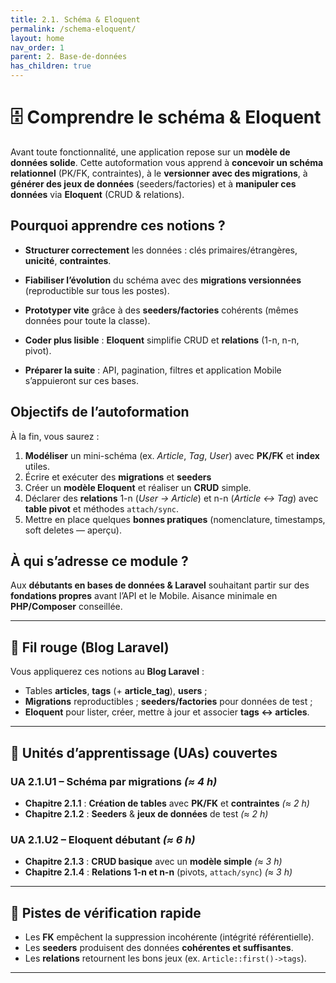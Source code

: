 ```yaml
---
title: 2.1. Schéma & Eloquent
permalink: /schema-eloquent/
layout: home
nav_order: 1
parent: 2. Base-de-données
has_children: true
---
```


# 🗄️ Comprendre le **schéma** & **Eloquent**

Avant toute fonctionnalité, une application repose sur un **modèle de données solide**. Cette autoformation vous apprend à **concevoir un schéma relationnel** (PK/FK, contraintes), à le **versionner avec des migrations**, à **générer des jeux de données** (seeders/factories) et à **manipuler ces données** via **Eloquent** (CRUD & relations).

## Pourquoi apprendre ces notions ?

- **Structurer correctement** les données : clés primaires/étrangères, **unicité**, **contraintes**.
- **Fiabiliser l’évolution** du schéma avec des **migrations versionnées** (reproductible sur tous les postes).
- **Prototyper vite** grâce à des **seeders/factories** cohérents (mêmes données pour toute la classe).
- **Coder plus lisible** : **Eloquent** simplifie CRUD et **relations** (1-n, n-n, pivot).

- **Préparer la suite** : API, pagination, filtres et application Mobile s’appuieront sur ces bases.

## Objectifs de l’autoformation

À la fin, vous saurez :
1. **Modéliser** un mini-schéma (ex. *Article*, *Tag*, *User*) avec **PK/FK** et **index** utiles.  
2. Écrire et exécuter des **migrations** et **seeders** 
3. Créer un **modèle Eloquent** et réaliser un **CRUD** simple.  
4. Déclarer des **relations** 1-n (*User → Article*) et n-n (*Article ↔ Tag*) avec **table pivot** et méthodes `attach/sync`.  
5. Mettre en place quelques **bonnes pratiques** (nomenclature, timestamps, soft deletes — aperçu).

## À qui s’adresse ce module ?

Aux **débutants en bases de données & Laravel** souhaitant partir sur des **fondations propres** avant l’API et le Mobile. Aisance minimale en **PHP/Composer** conseillée.

---

## 🔗 Fil rouge (Blog Laravel)

Vous appliquerez ces notions au **Blog Laravel** : 

- Tables **articles**, **tags** (+ **article_tag**), **users** ;  
- **Migrations** reproductibles ; **seeders/factories** pour données de test ;  
- **Eloquent** pour lister, créer, mettre à jour et associer **tags ↔ articles**.

---

## 📘 Unités d’apprentissage (UAs) couvertes

### UA 2.1.U1 – Schéma par migrations *(≈ 4 h)*
- **Chapitre 2.1.1** : **Création de tables** avec **PK/FK** et **contraintes** *(≈ 2 h)*  
- **Chapitre 2.1.2** : **Seeders** & **jeux de données** de test *(≈ 2 h)*

### UA 2.1.U2 – Eloquent débutant *(≈ 6 h)*
- **Chapitre 2.1.3** : **CRUD basique** avec un **modèle simple** *(≈ 3 h)*  
- **Chapitre 2.1.4** : **Relations 1-n et n-n** (pivots, `attach/sync`) *(≈ 3 h)*

---


## 🧭 Pistes de vérification rapide
- Les **FK** empêchent la suppression incohérente (intégrité référentielle).  
- Les **seeders** produisent des données **cohérentes et suffisantes**.  
- Les **relations** retournent les bons jeux (ex. `Article::first()->tags`).  

---
